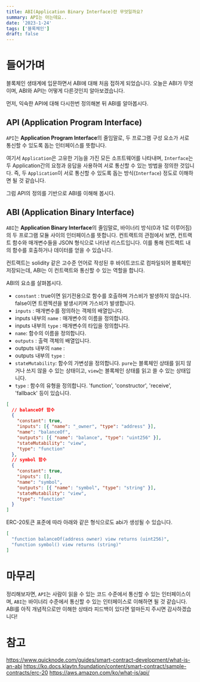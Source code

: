 ```yaml
---
title: ABI(Application Binary Interface)란 무엇일까요?
summary: API는 아는데요..
date: '2023-1-24'
tags: ['블록체인']
draft: false
---
```


# 들어가며

블록체인 생태계에 입문하면서 ABI에 대해 처음 접하게 되었습니다. 오늘은 ABI가 무엇이며, ABI와 API는 어떻게 다른것인지 알아보겠습니다.

먼저, 익숙한 API에 대해 다시한번 정의해본 뒤 ABI를 알아봅시다.

## API (Application Program Interface)

`API`는 <strong>Application Program Interface</strong>의 줄임말로, 두 프로그램 구성 요소가 서로 통신할 수 있도록 돕는 인터페이스를 뜻합니다.

여기서 `Application`은 고유한 기능을 가진 모든 소프트웨어를 나타내며, `Interface`는 두 Application간의 요청과 응답을 사용하여 서로 통신할 수 있는 방법을 정의한 것입니다. 즉, 두 `Application`이 서로 통신할 수 있도록 돕는 방식(`Interface`) 정도로 이해하면 될 것 같습니다.

그럼 API의 정의를 기반으로 ABI를 이해해 봅시다.

## ABI (Application Binary Interface)

`ABI`는 <strong>Application Binary Interface</strong>의 줄임말로, 바이너리 방식(0과 1로 이루어짐)의 두 프로그램 모듈 사이의 인터페이스를 뜻합니다. 컨트랙트의 관점에서 보면, 컨트랙트 함수와 매개변수들을 JSON 형식으로 나타낸 리스트입니다. 이를 통해 컨트랙트 내의 함수를 호출하거나 데이터를 얻을 수 있습니다.

컨트랙트는 solidity 같은 고수준 언어로 작성된 후 바이트코드로 컴파일되어 블록체인 저장되는데, ABI는 이 컨트랙트와 통신할 수 있는 역할을 합니다.

ABI의 요소를 살펴봅시다.

- `constant` : true이면 읽기전용으로 함수를 호출하며 가스비가 발생하지 않습니다. false이면 트렌젝션을 발생시키며 가스비가 발생합니다.
- `inputs` : 매개변수를 정의하는 객체의 배열입니다.
- inputs 내부의 `name` : 매개변수의 이름을 정의합니다.
- inputs 내부의 `type` : 매개변수의 타입을 정의합니다.
- `name`: 함수의 이름을 정의합니다.
- `outputs` : 출력 객체의 배열입니다.
- outputs 내부의 `name` :
- outputs 내부의 `type` :
- `stateMutability`: 함수의 가변성을 정의합니다. `pure`는 블록체인 상태를 읽지 않거나 쓰지 않을 수 있는 상태이고, `view`는 블록체인 상태를 읽고 쓸 수 있는 상태입니다.
- `type` : 함수의 유형을 정의합니다. 'function', 'constructor', 'receive', 'fallback' 등이 있습니다.

```json
[
  // balanceOf 함수
  {
    "constant": true,
    "inputs": [{ "name": "_owner", "type": "address" }],
    "name": "balanceOf",
    "outputs": [{ "name": "balance", "type": "uint256" }],
    "stateMutability": "view",
    "type": "function"
  },
  // symbol 함수
  {
    "constant": true,
    "inputs": [],
    "name": "symbol",
    "outputs": [{ "name": "symbol", "type": "string" }],
    "stateMutability": "view",
    "type": "function"
  }
]
```

ERC-20토큰 표준에 따라 아래와 같은 형식으로도 abi가 생성될 수 있습니다.

```json
[
  "function balanceOf(address owner) view returns (uint256)",
  "function symbol() view returns (string)"
]
```

# 마무리

정리해보자면, `API`는 사람이 읽을 수 있는 코드 수준에서 통신할 수 있는 인터페이스이며, `ABI`는 바이너리 수준에서 통신할 수 있는 인터페이스로 이해하면 될 것 같습니다. ABI를 아직 개념적으로만 이해한 상태라 피드백이 있다면 얼마든지 주시면 감사하겠습니다!

# 참고

https://www.quicknode.com/guides/smart-contract-development/what-is-an-abi
https://ko.docs.klaytn.foundation/content/smart-contract/sample-contracts/erc-20
https://aws.amazon.com/ko/what-is/api/
